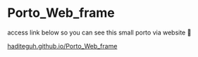 # Porto_Web_frame
access link below so you can see this small porto via website 🥳

[haditeguh.github.io/Porto_Web_frame](https://haditeguh.github.io/Porto_Web_Frame/)

